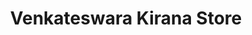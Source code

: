 ---
title: "Venkateswara Kirana Store"
url: /rajahmundry/venkateswara-kirana-store/
shop: general
---